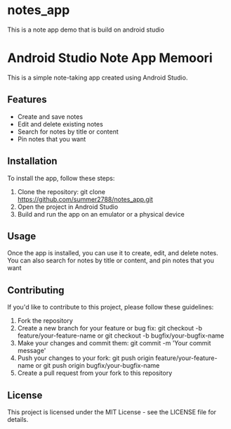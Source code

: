 # notes_app
This is a note app demo that is build on android studio

# Android Studio Note App Memoori

This is a simple note-taking app created using Android Studio.

## Features

+ Create and save notes
+ Edit and delete existing notes
+ Search for notes by title or content
+ Pin notes that you want

## Installation

To install the app, follow these steps:

1. Clone the repository: git clone https://github.com/summer2788/notes_app.git
2. Open the project in Android Studio
3. Build and run the app on an emulator or a physical device


## Usage

Once the app is installed, you can use it to create, edit, and delete notes. You can also search for notes by title or content, and pin notes that you want

## Contributing

If you'd like to contribute to this project, please follow these guidelines:

1. Fork the repository
2. Create a new branch for your feature or bug fix: git checkout -b feature/your-feature-name or git checkout -b bugfix/your-bugfix-name
3. Make your changes and commit them: git commit -m 'Your commit message'
4. Push your changes to your fork: git push origin feature/your-feature-name or git push origin bugfix/your-bugfix-name
5. Create a pull request from your fork to this repository
## License

This project is licensed under the MIT License - see the LICENSE file for details.
